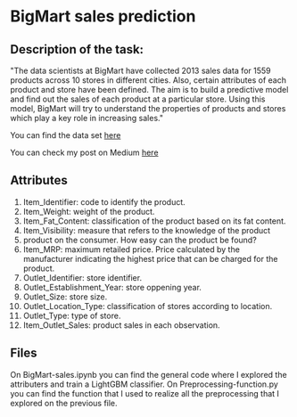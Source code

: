 # BigMart sales prediction

## Description of the task:
"The data scientists at BigMart have collected 2013 sales data for 1559 products across 10 stores in different cities. Also, certain attributes of each product and store have been defined. The aim is to build a predictive model and find out the sales of each product at a particular store.
Using this model, BigMart will try to understand the properties of products and stores which play a key role in increasing sales."

You can find the data set [here](www.kaggle.com%2Fbrijbhushannanda1979%2Fbigmart-sales-data)

You can check my post on Medium [here](https://medium.com/p/2301935c0948)

## Attributes
1. Item_Identifier: code to identify the product.
2. Item_Weight: weight of the product.
3. Item_Fat_Content: classification of the product based on its fat content.
4. Item_Visibility: measure that refers to the knowledge of the product
5. product on the consumer. How easy can the product be found?
6. Item_MRP: maximum retailed price. Price calculated by the manufacturer indicating the highest price that can be charged for the product.
7. Outlet_Identifier: store identifier.
8. Outlet_Establishment_Year: store oppening year.
9. Outlet_Size: store size.
10. Outlet_Location_Type: classification of stores according to location.
11. Outlet_Type: type of store.
12. Item_Outlet_Sales: product sales in each observation.

## Files
On BigMart-sales.ipynb you can find the general code where I explored the attributers and train a LightGBM classifier.
On Preprocessing-function.py you can find the function that I used to realize all the preprocessing that I explored on the previous file.
